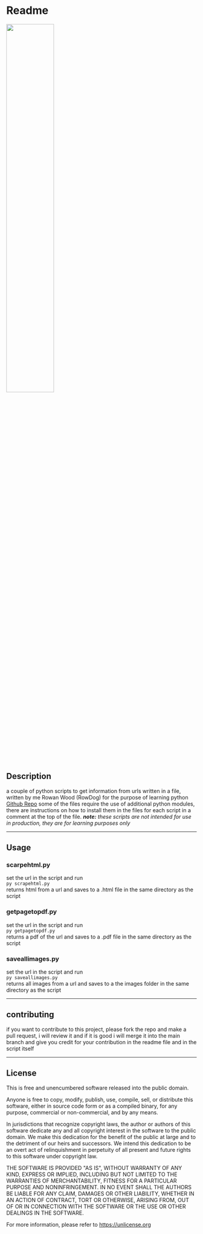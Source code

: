 # Readme

<img src='https://www.python.org/static/img/python-logo.png' width='50%'>

## Description

a couple of python scripts to get information from urls written in a file,
written by me Rowan Wood (RowDog) for the purpose of learning python
[Github Repo](https://github.com/mrdiamonddirt)
some of the files require the use of additional python modules, there are instructions on how to install them in the files for each script in a comment at the top of the file.
**_note:_** _these scripts are not intended for use in production, they are for learning purposes only_

<hr/>

## Usage

### scarpehtml.py

set the url in the script and run
<br/>
`py scrapehtml.py`
<br/>
returns html from a url and saves to a .html file
in the same directory as the script

### getpagetopdf.py

set the url in the script and run
<br/>
`py getpagetopdf.py`
<br/>
returns a pdf of the url and saves to a .pdf file in the same directory as the script

### saveallimages.py

set the url in the script and run
<br/>
`py saveallimages.py`
<br/>
returns all images from a url and saves to a the images folder in the same directory as the script

---

## contributing

if you want to contribute to this project, please fork the repo and make a pull request, i will review it and if it is good i will merge it into the main branch and give you credit for your contribution in the readme file and in the script itself

---

## License

This is free and unencumbered software released into the public domain.

Anyone is free to copy, modify, publish, use, compile, sell, or
distribute this software, either in source code form or as a compiled
binary, for any purpose, commercial or non-commercial, and by any
means.

In jurisdictions that recognize copyright laws, the author or authors
of this software dedicate any and all copyright interest in the
software to the public domain. We make this dedication for the benefit
of the public at large and to the detriment of our heirs and
successors. We intend this dedication to be an overt act of
relinquishment in perpetuity of all present and future rights to this
software under copyright law.

THE SOFTWARE IS PROVIDED "AS IS", WITHOUT WARRANTY OF ANY KIND,
EXPRESS OR IMPLIED, INCLUDING BUT NOT LIMITED TO THE WARRANTIES OF
MERCHANTABILITY, FITNESS FOR A PARTICULAR PURPOSE AND NONINFRINGEMENT.
IN NO EVENT SHALL THE AUTHORS BE LIABLE FOR ANY CLAIM, DAMAGES OR
OTHER LIABILITY, WHETHER IN AN ACTION OF CONTRACT, TORT OR OTHERWISE,
ARISING FROM, OUT OF OR IN CONNECTION WITH THE SOFTWARE OR THE USE OR
OTHER DEALINGS IN THE SOFTWARE.

For more information, please refer to <https://unlicense.org>
